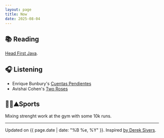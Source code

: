 ```yaml
---
layout: page
title: Now
date: 2025-08-04
---
```


## 📚 Reading
[Head First Java](https://www.oreilly.com/library/view/head-first-java/9781492091646/).

## 🎧 Listening
- Enrique Bunbury's [Cuentas Pendientes](https://es.wikipedia.org/wiki/Cuentas_pendientes)
- Avishai Cohen's [Two Roses](https://avishaicohen.com/homepage/two-roses/)

## 🏃🏻⛰️Sports
Mixing strenght work at the gym with some 10k runs.

---

Updated on {{ page.date | date: "%B %e, %Y" }}. Inspired [by Derek Sivers](https://nownownow.com/about).

